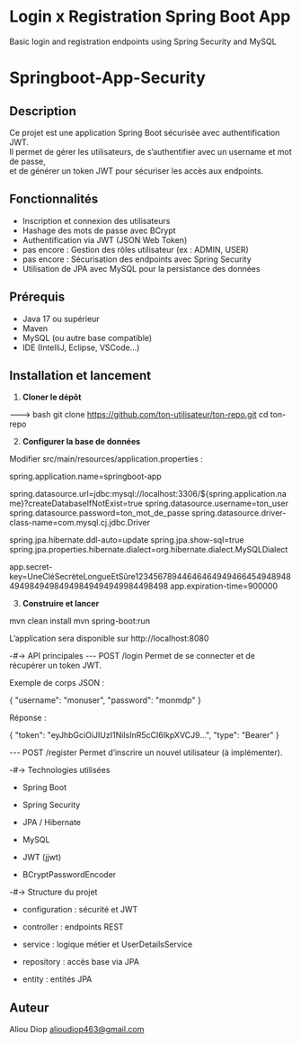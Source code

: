 # Login x Registration Spring Boot App
Basic login and registration endpoints using Spring Security and MySQL
# Springboot-App-Security

## Description

Ce projet est une application Spring Boot sécurisée avec authentification JWT.  
Il permet de gérer les utilisateurs, de s’authentifier avec un username et mot de passe,  
et de générer un token JWT pour sécuriser les accès aux endpoints.

## Fonctionnalités

-   Inscription et connexion des utilisateurs
-   Hashage des mots de passe avec BCrypt
-   Authentification via JWT (JSON Web Token)
-   pas encore : Gestion des rôles utilisateur (ex : ADMIN, USER)
-   pas encore : Sécurisation des endpoints avec Spring Security
-   Utilisation de JPA avec MySQL pour la persistance des données

## Prérequis

-   Java 17 ou supérieur  
-   Maven  
-   MySQL (ou autre base compatible)  
-   IDE (IntelliJ, Eclipse, VSCode...)

## Installation et lancement

1. **Cloner le dépôt**

---> bash
git clone https://github.com/ton-utilisateur/ton-repo.git
cd ton-repo

2. **Configurer la base de données**

Modifier src/main/resources/application.properties :

spring.application.name=springboot-app

spring.datasource.url=jdbc:mysql://localhost:3306/${spring.application.name}?createDatabaseIfNotExist=true
spring.datasource.username=ton_user
spring.datasource.password=ton_mot_de_passe
spring.datasource.driver-class-name=com.mysql.cj.jdbc.Driver

spring.jpa.hibernate.ddl-auto=update
spring.jpa.show-sql=true
spring.jpa.properties.hibernate.dialect=org.hibernate.dialect.MySQLDialect

app.secret-key=UneCléSecrèteLongueEtSûre1234567894464646494946645494894849498494984949849494949984498498
app.expiration-time=900000


3. **Construire et lancer**

mvn clean install
mvn spring-boot:run

L’application sera disponible sur http://localhost:8080

-#-> API principales
--- POST /login
Permet de se connecter et de récupérer un token JWT.

Exemple de corps JSON :

{
  "username": "monuser",
  "password": "monmdp"
}

Réponse :

{
  "token": "eyJhbGciOiJIUzI1NiIsInR5cCI6IkpXVCJ9...",
  "type": "Bearer"
}

--- POST /register
Permet d’inscrire un nouvel utilisateur (à implémenter).

-#-> Technologies utilisées
-  Spring Boot

-   Spring Security

-   JPA / Hibernate

-   MySQL

-   JWT (jjwt)

-   BCryptPasswordEncoder

-#-> Structure du projet
-   configuration : sécurité et JWT

-   controller : endpoints REST

-   service : logique métier et UserDetailsService

-   repository : accès base via JPA

-   entity : entités JPA

## Auteur

Aliou Diop
alioudiop463@gmail.com

